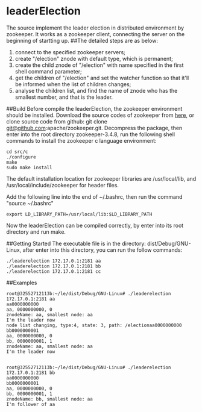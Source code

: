 # leaderElection
The source implement the leader election in distributed environment by zookeeper.
It works as a zookeeper client, connecting the server on the beginning of startting up.
##The detailed steps are as below:
1. connect to the specified zookeeper servers;
2. create "/election" znode with default type, which is permanent;
3. create the child znode of "/election" with name specified in the first shell command parameter;
4. get the children of "/election" and set the watcher function so that it'll be informed when the list of children changes;
5. analyse the children list, and find the name of znode who has the smallest number, and that is the leader.

##Build
Before compile the leaderElection, the zookeeper environment should be installed.
Download the source codes of zookeeper from [here](http://mirrors.cnnic.cn/apache/zookeeper/zookeeper-3.4.8/zookeeper-3.4.8.tar.gz),
or clone source code from github: git clone git@github.com:apache/zookeeper.git.
Decompress the package, then enter into the root directory zookeeper-3.4.8, run the following shell commands to install the zookeeper c language environment:
~~~shell
cd src/c
./configure
make
sudo make install 
~~~
The default installation location for zookeeper libraries are /usr/local/lib, and /usr/local/include/zookeeper for header files.

Add the following line into the end of ~/.bashrc, then run the command "source ~/.bashrc"
~~~shell
export LD_LIBRARY_PATH=/usr/local/lib:$LD_LIBRARY_PATH
~~~

Now the leaderElection can be compiled correctly, by enter into its root directory and run make.

##Getting Started
The executable file is in the directory: dist/Debug/GNU-Linux, after enter into this directory, you can run the follow commands:
~~~shell
./leaderelection 172.17.0.1:2181 aa
./leaderelection 172.17.0.1:2181 bb
./leaderelection 172.17.0.1:2181 cc
~~~

##Examples

~~~shell
root@32552712113b:~/le/dist/Debug/GNU-Linux# ./leaderelection 172.17.0.1:2181 aa
aa0000000000
aa, 0000000000, 0
znodeName: aa, smallest node: aa
I'm the leader now
node list changing, type:4, state: 3, path: /electionaa0000000000
bb0000000001
aa, 0000000000, 0
bb, 0000000001, 1
znodeName: aa, smallest node: aa
I'm the leader now


root@32552712113b:~/le/dist/Debug/GNU-Linux# ./leaderelection 172.17.0.1:2181 bb
aa0000000000
bb0000000001
aa, 0000000000, 0
bb, 0000000001, 1
znodeName: bb, smallest node: aa
I'm follower of aa
~~~
